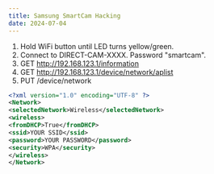 ```yaml
---
title: Samsung SmartCam Hacking
date: 2024-07-04
---
```


1. Hold WiFi button until LED turns yellow/green.
2. Connect to DIRECT-CAM-XXXX. Password "smartcam".
3. GET http://192.168.123.1/information
4. GET http://192.168.123.1/device/network/aplist
5. PUT /device/network
```xml
<?xml version="1.0" encoding="UTF-8" ?>
<Network>
<selectedNetwork>Wireless</selectedNetwork>
<wireless>
<fromDHCP>True</fromDHCP>
<ssid>YOUR SSID</ssid>
<password>YOUR PASSWORD</password>
<security>WPA</security>
</wireless>
</Network>
```
